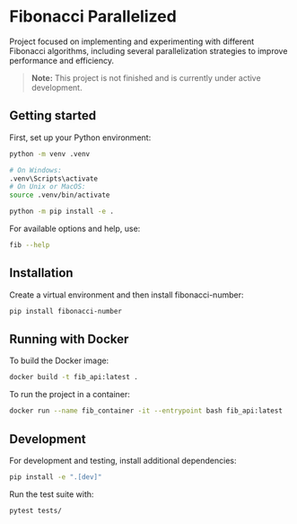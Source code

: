 # Fibonacci Parallelized
Project focused on implementing and experimenting with different Fibonacci algorithms, including several parallelization strategies to improve performance and efficiency.

> **Note:** This project is not finished and is currently under active development.
## Getting started
First, set up your Python environment:

```bash
python -m venv .venv

# On Windows:
.venv\Scripts\activate
# On Unix or MacOS:
source .venv/bin/activate

python -m pip install -e .
```

For available options and help, use:

```bash
fib --help
```

## Installation

Create a virtual environment and then install fibonacci-number:

```bash
pip install fibonacci-number
```

## Running with Docker

To build the Docker image:

```bash
docker build -t fib_api:latest .
```

To run the project in a container:

```bash
docker run --name fib_container -it --entrypoint bash fib_api:latest
```

## Development

For development and testing, install additional dependencies:

```bash
pip install -e ".[dev]"
```

Run the test suite with:

```bash
pytest tests/
```